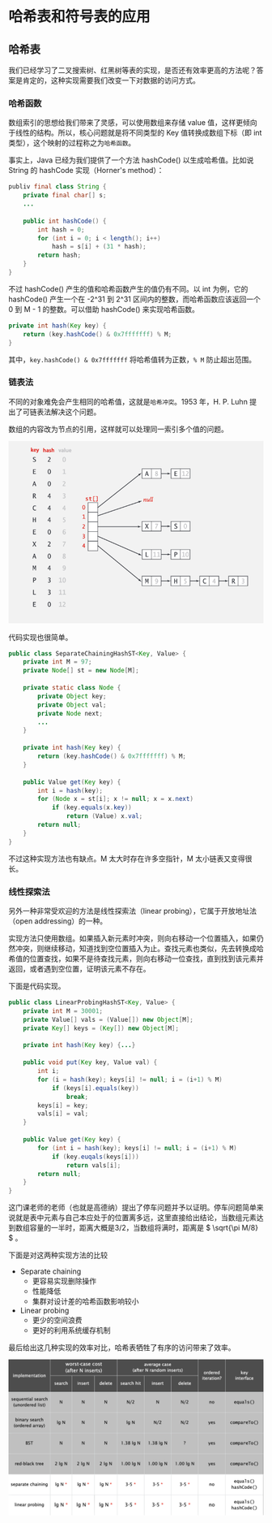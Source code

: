 # 哈希表和符号表的应用

## 哈希表

我们已经学习了二叉搜索树、红黑树等表的实现，是否还有效率更高的方法呢？答案是肯定的，这种实现需要我们改变一下对数据的访问方式。

### 哈希函数

数组索引的思想给我们带来了灵感，可以使用数组来存储 value 值，这样更倾向于线性的结构。所以，核心问题就是将不同类型的 Key 值转换成数组下标（即 int 类型），这个映射的过程称之为`哈希函数`。

事实上，Java 已经为我们提供了一个方法 hashCode() 以生成哈希值。比如说 String 的 hashCode 实现（Horner's method）：

```java
publiv final class String {
    private final char[] s;
    ...
    
    public int hashCode() {
        int hash = 0;
        for (int i = 0; i < length(); i++) 
            hash = s[i] + (31 * hash);
        return hash;
    }
}
```

不过 hashCode() 产生的值和哈希函数产生的值仍有不同。以 int 为例，它的 hashCode() 产生一个在 -2^31 到 2^31 区间内的整数，而哈希函数应该返回一个 0 到 M - 1 的整数。可以借助 hashCode() 来实现哈希函数。

```java
private int hash(Key key) {
    return (key.hashCode() & 0x7fffffff) % M;
}
```

其中，`key.hashCode() & 0x7fffffff` 将哈希值转为正数，`% M` 防止超出范围。

### 链表法

不同的对象难免会产生相同的哈希值，这就是`哈希冲突`。1953 年，H. P. Luhn 提出了可链表法解决这个问题。

数组的内容改为节点的引用，这样就可以处理同一索引多个值的问题。

![1](imgs/1.png)

代码实现也很简单。

```java
public class SeparateChainingHashST<Key, Value> {
    private int M = 97;
    private Node[] st = new Node[M];
    
    private static class Node {
        private Object key;
        private Object val;
        private Node next;
        ...
    }
    
    private int hash(Key key) {
        return (key.hashCode() & 0x7fffffff) % M;
    }
    
    public Value get(Key key) {
        int i = hash(key);
        for (Node x = st[i]; x != null; x = x.next) 
            if (key.equals(x.key))
                return (Value) x.val;
        return null;
    }
}
```

不过这种实现方法也有缺点。M 太大时存在许多空指针，M 太小链表又变得很长。

### 线性探索法

另外一种非常受欢迎的方法是线性探索法（linear probing），它属于开放地址法（open addressing）的一种。

实现方法只使用数组。如果插入新元素时冲突，则向右移动一个位置插入，如果仍然冲突，则继续移动，知道找到空位置插入为止。查找元素也类似，先去转换成哈希值的位置查找，如果不是待查找元素，则向右移动一位查找，直到找到该元素并返回，或者遇到空位置，证明该元素不存在。

下面是代码实现。

```java
public class LinearProbingHashST<Key, Value> {
    private int M = 30001;
    private Value[] vals = (Value[]) new Object[M];
    private Key[] keys = (Key[]) new Object[M];
    
    private int hash(Key key) {...}
    
    public void put(Key key, Value val) {
        int i;
        for (i = hash(key); keys[i] != null; i = (i+1) % M)
            if (keys[i].equals(key))
                break;
        keys[i] = key;
        vals[i] = val;
    }
    
    public Value get(Key key) {
        for (int i = hash(key); keys[i] != null; i = (i+1) % M) 
            if (key.euqals(keys[i]))
                return vals[i];
        return null;
    }
}
```

这门课老师的老师（也就是高德纳）提出了停车问题并予以证明。停车问题简单来说就是表中元素与自己本应处于的位置离多远，这里直接给出结论，当数组元素达到数组容量的一半时，距离大概是3/2，当数组将满时，距离是 $ \sqrt{\pi M/8} $ 。

下面是对这两种实现方法的比较

- Separate chaining
  - 更容易实现删除操作
  - 性能降低
  - 集群对设计差的哈希函数影响较小
- Linear probing
  - 更少的空间浪费
  - 更好的利用系统缓存机制

最后给出这几种实现的效率对比，哈希表牺牲了有序的访问带来了效率。

![2](imgs/2.png)




